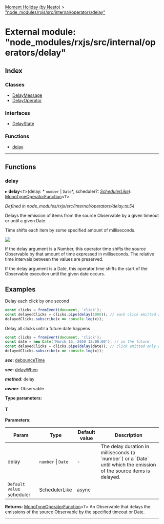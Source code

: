 [Moment Holiday (by Nesto)](../README.md) > ["node_modules/rxjs/src/internal/operators/delay"](../modules/_node_modules_rxjs_src_internal_operators_delay_.md)

# External module: "node_modules/rxjs/src/internal/operators/delay"

## Index

### Classes

* [DelayMessage](../classes/_node_modules_rxjs_src_internal_operators_delay_.delaymessage.md)
* [DelayOperator](../classes/_node_modules_rxjs_src_internal_operators_delay_.delayoperator.md)

### Interfaces

* [DelayState](../interfaces/_node_modules_rxjs_src_internal_operators_delay_.delaystate.md)

### Functions

* [delay](_node_modules_rxjs_src_internal_operators_delay_.md#delay)

---

## Functions

<a id="delay"></a>

###  delay

▸ **delay**<`T`>(delay: * `number` &#124; `Date`*, scheduler?: *[SchedulerLike](../interfaces/_node_modules_rxjs_src_internal_types_.schedulerlike.md)*): [MonoTypeOperatorFunction](../interfaces/_node_modules_rxjs_src_internal_types_.monotypeoperatorfunction.md)<`T`>

*Defined in node_modules/rxjs/src/internal/operators/delay.ts:54*

Delays the emission of items from the source Observable by a given timeout or until a given Date.

Time shifts each item by some specified amount of milliseconds.

![](delay.png)

If the delay argument is a Number, this operator time shifts the source Observable by that amount of time expressed in milliseconds. The relative time intervals between the values are preserved.

If the delay argument is a Date, this operator time shifts the start of the Observable execution until the given date occurs.

Examples
--------

Delay each click by one second

```javascript
const clicks = fromEvent(document, 'click');
const delayedClicks = clicks.pipe(delay(1000)); // each click emitted after 1 second
delayedClicks.subscribe(x => console.log(x));
```

Delay all clicks until a future date happens

```javascript
const clicks = fromEvent(document, 'click');
const date = new Date('March 15, 2050 12:00:00'); // in the future
const delayedClicks = clicks.pipe(delay(date)); // click emitted only after that date
delayedClicks.subscribe(x => console.log(x));
```
*__see__*: [debounceTime](_node_modules_rxjs_src_internal_operators_debouncetime_.md#debouncetime)

*__see__*: [delayWhen](_node_modules_rxjs_src_internal_operators_delaywhen_.md#delaywhen)

*__method__*: delay

*__owner__*: Observable

**Type parameters:**

#### T 
**Parameters:**

| Param | Type | Default value | Description |
| ------ | ------ | ------ | ------ |
| delay |  `number` &#124; `Date`| - |  The delay duration in milliseconds (a \`number\`) or a \`Date\` until which the emission of the source items is delayed. |
| `Default value` scheduler | [SchedulerLike](../interfaces/_node_modules_rxjs_src_internal_types_.schedulerlike.md) |  async |

**Returns:** [MonoTypeOperatorFunction](../interfaces/_node_modules_rxjs_src_internal_types_.monotypeoperatorfunction.md)<`T`>
An Observable that delays the emissions of the source
Observable by the specified timeout or Date.

___

